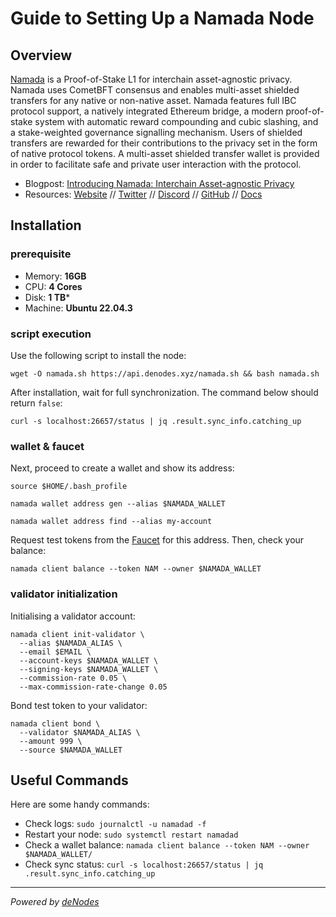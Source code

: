 # Guide to Setting Up a Namada Node

## Overview

[Namada](https://namada.net/) is a Proof-of-Stake L1 for interchain asset-agnostic privacy. Namada uses CometBFT consensus and enables multi-asset shielded transfers for any native or non-native asset. Namada features full IBC protocol support, a natively integrated Ethereum bridge, a modern proof-of-stake system with automatic reward compounding and cubic slashing, and a stake-weighted governance signalling mechanism. Users of shielded transfers are rewarded for their contributions to the privacy set in the form of native protocol tokens. A multi-asset shielded transfer wallet is provided in order to facilitate safe and private user interaction with the protocol.

- Blogpost: [Introducing Namada: Interchain Asset-agnostic Privacy](https://namada.net/blog/introducing-namada-interchain-asset-agnostic-privacy)
- Resources: [Website](https://namada.net/) // [Twitter](https://x.com/namada) // [Discord](https://discord.com/invite/namada) // [GitHub](https://github.com/anoma/namada) // [Docs](https://docs.namada.net/)

## Installation

### prerequisite

- Memory: **16GB**
- CPU: **4 Cores**
- Disk: **1 TB***
- Machine: **Ubuntu 22.04.3**

### script execution

Use the following script to install the node:
```
wget -O namada.sh https://api.denodes.xyz/namada.sh && bash namada.sh
```

After installation, wait for full synchronization. The command below should return `false`:
```
curl -s localhost:26657/status | jq .result.sync_info.catching_up
```
### wallet & faucet

Next, proceed to create a wallet and show its address:
```
source $HOME/.bash_profile
```
```
namada wallet address gen --alias $NAMADA_WALLET
```
```
namada wallet address find --alias my-account
```

Request test tokens from the [Faucet](https://faucet.heliax.click/) for this address.
Then, check your balance:
```
namada client balance --token NAM --owner $NAMADA_WALLET
```

### validator initialization

Initialising a validator account:
```
namada client init-validator \
  --alias $NAMADA_ALIAS \
  --email $EMAIL \
  --account-keys $NAMADA_WALLET \
  --signing-keys $NAMADA_WALLET \
  --commission-rate 0.05 \
  --max-commission-rate-change 0.05
```

Bond test token to your validator:
```
namada client bond \
  --validator $NAMADA_ALIAS \
  --amount 999 \
  --source $NAMADA_WALLET
```

## Useful Commands

Here are some handy commands:

- Check logs: `sudo journalctl -u namadad -f`
- Restart your node: `sudo systemctl restart namadad`
- Check a wallet balance: `namada client balance --token NAM --owner $NAMADA_WALLET/`
- Check sync status: `curl -s localhost:26657/status | jq .result.sync_info.catching_up`

---
_Powered by [deNodes](https://twitter.com/_denodes)_
